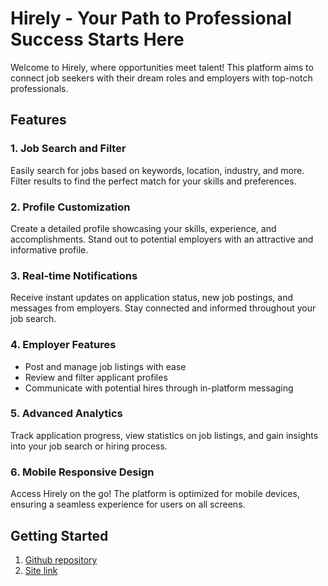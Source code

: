 # Hirely - Your Path to Professional Success Starts Here

Welcome to Hirely, where opportunities meet talent! This platform aims to connect job seekers with their dream roles and employers with top-notch professionals.

## Features

### 1. Job Search and Filter
Easily search for jobs based on keywords, location, industry, and more. Filter results to find the perfect match for your skills and preferences.

### 2. Profile Customization
Create a detailed profile showcasing your skills, experience, and accomplishments. Stand out to potential employers with an attractive and informative profile.

### 3. Real-time Notifications
Receive instant updates on application status, new job postings, and messages from employers. Stay connected and informed throughout your job search.

### 4. Employer Features
- Post and manage job listings with ease
- Review and filter applicant profiles
- Communicate with potential hires through in-platform messaging

### 5. Advanced Analytics
Track application progress, view statistics on job listings, and gain insights into your job search or hiring process.

### 6. Mobile Responsive Design
Access Hirely on the go! The platform is optimized for mobile devices, ensuring a seamless experience for users on all screens.

## Getting Started

1. [Github repository](https://github.com/Porgramming-Hero-web-course/b8a11-client-side-monaemhossain)
1. [Site link](https://hire-ly.web.app/)

